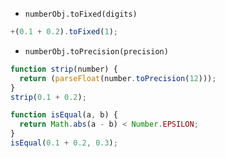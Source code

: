   - `numberObj.toFixed(digits)`
  ```js
  +(0.1 + 0.2).toFixed(1);
  ```
  - `numberObj.toPrecision(precision)`
  ```js
  function strip(number) {
    return (parseFloat(number.toPrecision(12)));
  }
  strip(0.1 + 0.2);
  ```
  ```js
  function isEqual(a, b) {
    return Math.abs(a - b) < Number.EPSILON;
  }
  isEqual(0.1 + 0.2, 0.3);
  ```